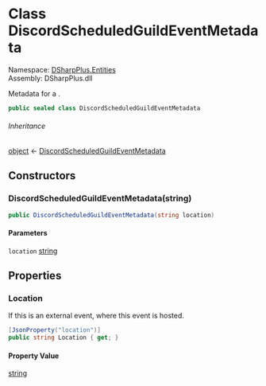 # Class DiscordScheduledGuildEventMetadata

Namespace: [DSharpPlus.Entities](DSharpPlus.Entities.md)  
Assembly: DSharpPlus.dll

Metadata for a <xref href="DSharpPlus.Entities.DiscordScheduledGuildEvent" data-throw-if-not-resolved="false"></xref>.

```csharp
public sealed class DiscordScheduledGuildEventMetadata
```

###### Inheritance

[object](https://learn.microsoft.com/dotnet/api/system.object) ← 
[DiscordScheduledGuildEventMetadata](DSharpPlus.Entities.DiscordScheduledGuildEventMetadata.md)

## Constructors

### <a id="DSharpPlus_Entities_DiscordScheduledGuildEventMetadata__ctor_System_String_"></a>DiscordScheduledGuildEventMetadata\(string\)

```csharp
public DiscordScheduledGuildEventMetadata(string location)
```

#### Parameters

`location` [string](https://learn.microsoft.com/dotnet/api/system.string)

## Properties

### <a id="DSharpPlus_Entities_DiscordScheduledGuildEventMetadata_Location"></a>Location

If this is an external event, where this event is hosted.

```csharp
[JsonProperty("location")]
public string Location { get; }
```

#### Property Value

[string](https://learn.microsoft.com/dotnet/api/system.string)

